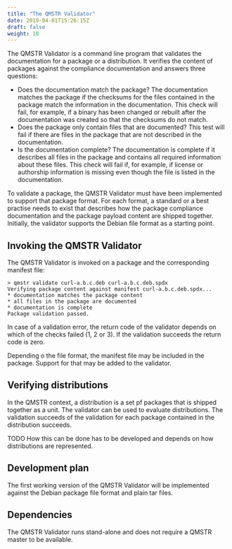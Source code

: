 ```yaml
---
title: "The QMSTR Validator"
date: 2019-04-01T15:26:15Z
draft: false
weight: 10
---
```


The QMSTR Validator is a command line program that validates the
documentation for a package or a distribution. It verifies the content
of packages against the compliance documentation and answers three
questions:

* Does the documentation match the package? The documentation matches
  the package if the checksums for the files contained in the package
  match the information in the documentation. This check will fail,
  for example, if a binary has been changed or rebuilt after the
  documentation was created so that the checksums do not match.
* Does the package only contain files that are documented? This test
  will fail if there are files in the package that are not described
  in the documentation.
* Is the documentation complete? The documentation is complete if it
  describes all files in the package and contains all required
  information about these files. This check will fail if, for example,
  if license or authorship information is missing even though the file
  is listed in the documentation.

To validate a package, the QMSTR Validator must have been implemented
to support that package format. For each format, a standard or a best
practise needs to exist that describes how the package compliance
documentation and the package payload content are shipped
together. Initially, the validator supports the Debian file format as
a starting point.

## Invoking the QMSTR Validator

The QMSTR Validator is invoked on a package and the corresponding
manifest file:

	> qmstr validate curl-a.b.c.deb curl-a.b.c.deb.spdx
	Verifying package content against manifest curl-a.b.c.deb.spdx...
	* documentation matches the package content
	* all files in the package are documented
	* documentation is complete
	Package validation passed.

In case of a validation error, the return code of the validator
depends on which of the checks failed (1, 2 or 3). If the validation
succeeds the return code is zero.

Depending o the file format, the manifest file may be included in the
package. Support for that may be added to the validator.

## Verifying distributions

In the QMSTR context, a distribution is a set pf packages that is
shipped together as a unit. The validator can be used to evaluate
distributions. The validation succeeds of the validation for each
package contained in the distribution succeeds.

TODO How this can be done has to be developed and depends on how
distributions are represented.

## Development plan

The first working version of the QMSTR Validator will be implemented
against the Debian package file format and plain tar files.

## Dependencies

The QMSTR Validator runs stand-alone and does not require a QMSTR
master to be available.
